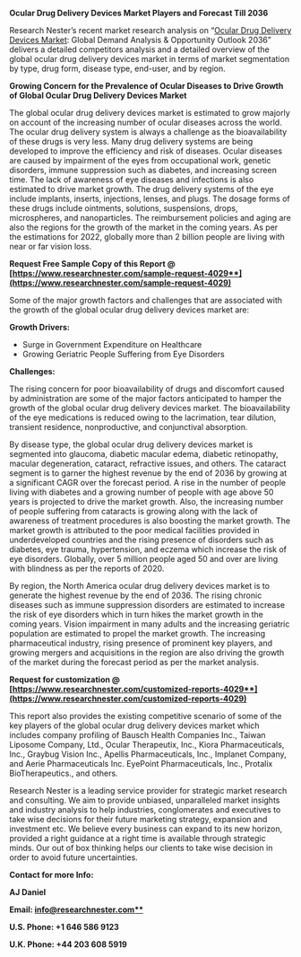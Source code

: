 ﻿**Ocular Drug Delivery Devices Market Players and Forecast Till 2036**

Research Nester’s recent market research analysis on “[Ocular Drug Delivery Devices Market](https://www.researchnester.com/reports/ocular-drug-delivery-devices-market/4029): Global Demand Analysis & Opportunity Outlook 2036” delivers a detailed competitors analysis and a detailed overview of the global ocular drug delivery devices market in terms of market segmentation by type, drug form, disease type, end-user, and by region. 

**Growing Concern for the Prevalence of Ocular Diseases to Drive Growth of Global Ocular Drug Delivery Devices Market**

The global ocular drug delivery devices market is estimated to grow majorly on account of the increasing number of ocular diseases across the world. The ocular drug delivery system is always a challenge as the bioavailability of these drugs is very less. Many drug delivery systems are being developed to improve the efficiency and risk of diseases. Ocular diseases are caused by impairment of the eyes from occupational work, genetic disorders, immune suppression such as diabetes, and increasing screen time. The lack of awareness of eye diseases and infections is also estimated to drive market growth. The drug delivery systems of the eye include implants, inserts, injections, lenses, and plugs. The dosage forms of these drugs include ointments, solutions, suspensions, drops, microspheres, and nanoparticles. The reimbursement policies and aging are also the regions for the growth of the market in the coming years. As per the estimations for 2022, globally more than 2 billion people are living with near or far vision loss. 

**Request Free Sample Copy of this Report @ [https://www.researchnester.com/sample-request-4029**](https://www.researchnester.com/sample-request-4029)**

Some of the major growth factors and challenges that are associated with the growth of the global ocular drug delivery devices market are:

**Growth Drivers:**

- Surge in Government Expenditure on Healthcare
- Growing Geriatric People Suffering from Eye Disorders

**Challenges:**

The rising concern for poor bioavailability of drugs and discomfort caused by administration are some of the major factors anticipated to hamper the growth of the global ocular drug delivery devices market. The bioavailability of the eye medications is reduced owing to the lacrimation, tear dilution, transient residence, nonproductive, and conjunctival absorption. 

By disease type, the global ocular drug delivery devices market is segmented into glaucoma, diabetic macular edema, diabetic retinopathy, macular degeneration, cataract, refractive issues, and others. The cataract segment is to garner the highest revenue by the end of 2036 by growing at a significant CAGR over the forecast period. A rise in the number of people living with diabetes and a growing number of people with age above 50 years is projected to drive the market growth. Also, the increasing number of people suffering from cataracts is growing along with the lack of awareness of treatment procedures is also boosting the market growth. The market growth is attributed to the poor medical facilities provided in underdeveloped countries and the rising presence of disorders such as diabetes, eye trauma, hypertension, and eczema which increase the risk of eye disorders. Globally, over 5 million people aged 50 and over are living with blindness as per the reports of 2020. 

By region, the North America ocular drug delivery devices market is to generate the highest revenue by the end of 2036. The rising chronic diseases such as immune suppression disorders are estimated to increase the risk of eye disorders which in turn hikes the market growth in the coming years. Vision impairment in many adults and the increasing geriatric population are estimated to propel the market growth. The increasing pharmaceutical industry, rising presence of prominent key players, and growing mergers and acquisitions in the region are also driving the growth of the market during the forecast period as per the market analysis. 

**Request for customization @ [https://www.researchnester.com/customized-reports-4029**](https://www.researchnester.com/customized-reports-4029)**

This report also provides the existing competitive scenario of some of the key players of the global ocular drug delivery devices market which includes company profiling of Bausch Health Companies Inc., Taiwan Liposome Company, Ltd., Ocular Therapeutix, Inc., Kiora Pharmaceuticals, Inc., Graybug Vision Inc., Apellis Pharmaceuticals, Inc., Implanet Company, and Aerie Pharmaceuticals Inc. EyePoint Pharmaceuticals, Inc., Protalix BioTherapeutics., and others.      

Research Nester is a leading service provider for strategic market research and consulting. We aim to provide unbiased, unparalleled market insights and industry analysis to help industries, conglomerates and executives to take wise decisions for their future marketing strategy, expansion and investment etc. We believe every business can expand to its new horizon, provided a right guidance at a right time is available through strategic minds. Our out of box thinking helps our clients to take wise decision in order to avoid future uncertainties.

**Contact for more Info:**

**AJ Daniel**

**Email: [info@researchnester.com**](mailto:info@researchnester.com)**

**U.S. Phone: +1 646 586 9123** 

**U.K. Phone: +44 203 608 5919**

